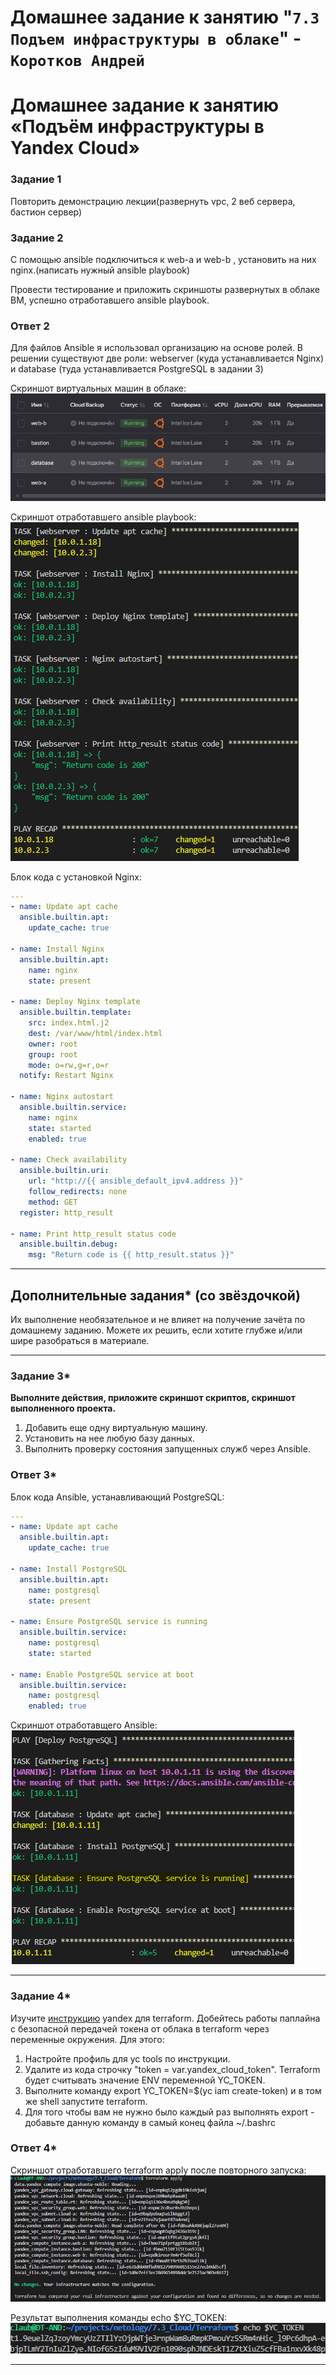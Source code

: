 # Домашнее задание к занятию "`7.3 Подъем инфраструктуры в облаке`" - `Коротков Андрей`
   # Домашнее задание к занятию «Подъём инфраструктуры в Yandex Cloud»



### Задание 1 

Повторить демонстрацию лекции(развернуть vpc, 2 веб сервера, бастион сервер)

### Задание 2 

С помощью ansible подключиться к web-a и web-b , установить на них nginx.(написать нужный ansible playbook)


Провести тестирование и приложить скриншоты развернутых в облаке ВМ, успешно отработавшего ansible playbook. 

### Ответ 2

Для файлов Ansible я использовал организацию на основе ролей. В решении существуют две роли: webserver (куда устанавливается Nginx) и database (туда устанавливается PostgreSQL в задании 3)

Скриншот виртуальных машин в облаке:
![Скриншот-1](https://github.com/aniljich/7.3-Yandex-Cloud/blob/main/img/image1.png)

Скриншот отработавшего ansible playbook:
![Скриншот-2](https://github.com/aniljich/7.3-Yandex-Cloud/blob/main/img/image2.png)

Блок кода с установкой Nginx:
```yaml
---
- name: Update apt cache
  ansible.builtin.apt:
    update_cache: true

- name: Install Nginx
  ansible.builtin.apt:
    name: nginx
    state: present

- name: Deploy Nginx template
  ansible.builtin.template:
    src: index.html.j2
    dest: /var/www/html/index.html
    owner: root
    group: root
    mode: o=rw,g=r,o=r
  notify: Restart Nginx

- name: Nginx autostart
  ansible.builtin.service:
    name: nginx
    state: started
    enabled: true

- name: Check availability
  ansible.builtin.uri:
    url: "http://{{ ansible_default_ipv4.address }}"
    follow_redirects: none
    method: GET
  register: http_result

- name: Print http_result status code
  ansible.builtin.debug:
    msg: "Return code is {{ http_result.status }}"
```

---

## Дополнительные задания* (со звёздочкой)

Их выполнение необязательное и не влияет на получение зачёта по домашнему заданию. Можете их решить, если хотите глубже и/или шире разобраться в материале.

--- 
### Задание 3*

**Выполните действия, приложите скриншот скриптов, скриншот выполненного проекта.**

1. Добавить еще одну виртуальную машину. 
2. Установить на нее любую базу данных. 
3. Выполнить проверку состояния запущенных служб через Ansible.

### Ответ 3*

Блок кода Ansible, устанавливающий PostgreSQL:
```yaml
---
- name: Update apt cache
  ansible.builtin.apt:
    update_cache: true

- name: Install PostgreSQL
  ansible.builtin.apt:
    name: postgresql
    state: present

- name: Ensure PostgreSQL service is running
  ansible.builtin.service:
    name: postgresql
    state: started

- name: Enable PostgreSQL service at boot
  ansible.builtin.service:
    name: postgresql
    enabled: true
```
Скриншот отработавщего Ansible:
![Скриншот-3](https://github.com/aniljich/7.3-Yandex-Cloud/blob/main/img/image3.png)

--- 
### Задание 4*
Изучите [инструкцию](https://cloud.yandex.ru/docs/tutorials/infrastructure-management/terraform-quickstart) yandex для terraform.
Добейтесь работы паплайна с безопасной передачей токена от облака в terraform через переменные окружения. Для этого:

1. Настройте профиль для yc tools по инструкции.
2. Удалите из кода строчку "token = var.yandex_cloud_token". Terraform будет считывать значение ENV переменной YC_TOKEN.
3. Выполните команду export YC_TOKEN=$(yc iam create-token) и в том же shell запустите terraform.
4. Для того чтобы вам не нужно было каждый раз выполнять export - добавьте данную команду в самый конец файла ~/.bashrc

### Ответ 4*

Скриншот отработавшего terraform apply после повторного запуска:
![Скриншот-4](https://github.com/aniljich/7.3-Yandex-Cloud/blob/main/img/image4.png)

Результат выполнения команды echo $YC_TOKEN:
![Скриншот-5](https://github.com/aniljich/7.3-Yandex-Cloud/blob/main/img/image5.png)

---